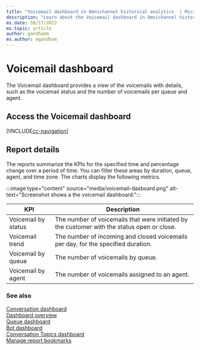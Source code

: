 ```yaml
---
title: "Voicemail dashboard in Omnichannel historical analytics  | Microsoft Docs"
description: "Learn about the Voicemail dashboard in Omnichannel historical analytics to better understand agent performance in your organization."
ms.date: 10/17/2022
ms.topic: article
author: gandhamm
ms.author: mgandham
---
```


# Voicemail dashboard

The Voicemail dashboard provides a view of the voicemails with details, such as the voicemail status and the number of voicemails per queue and agent.

## Access the Voicemail dashboard

[!INCLUDE[cc-navigation](../../includes/cc-navigation.md)]

## Report details

The reports summarize the KPIs for the specified time and percentage change over a period of time. You can filter these areas by duration, queue, agent, and time zone.
The charts display the following metrics.

:::image type="content" source="media/voicemail-dasboard.png" alt-text="Screenshot shows a the voicemail dashboard.":::

| KPI | Description |
| ------------------------ | ----------------- |
| Voicemail by status | The number of voicemails that were initiated by the customer with the status open or close.|
| Voicemail trend | The number of incoming and closed voicemails per day, for the specified duration. |
| Voicemail by queue | The number of voicemails by queue.|
| Voicemail by agent | The number of voicemails assigned to an agent.|

### See also

[Conversation dashboard](oc-conversation-dashboard.md)  
[Dashboard overview](customer-service-analytics-insights-csh.md)  
[Queue dashboard](oc-queue-dashboard.md)  
[Bot dashboard](oc-bot-dashboard.md)  
[Conversation Topics dashboard](oc-conversation-topics-dashboard.md)  
[Manage report bookmarks](manage-bookmarks.md)  
